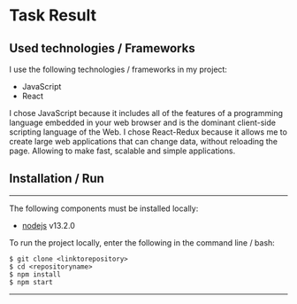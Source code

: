 # Task Result

## Used technologies / Frameworks

I use the following technologies / frameworks in my project:

- JavaScript
- React

I chose JavaScript because it includes all of the features of a programming language embedded in your web browser and is the dominant client-side scripting language of the Web.
I chose React-Redux because it allows me to create large web applications that can change data, without reloading the page. Allowing to make fast, scalable and simple applications.

## Installation / Run

---

The following components must be installed locally:

- [nodejs](https://nodejs.org/en/) v13.2.0

To run the project locally, enter the following in the command line / bash:

```console
$ git clone <linktorepository>
$ cd <repositoryname>
$ npm install
$ npm start
```
---